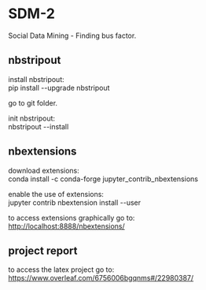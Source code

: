 # SDM-2
Social Data Mining - Finding bus factor.

## nbstripout
install nbstripout:    
pip install --upgrade nbstripout

go to git folder. 

init nbstripout:    
nbstripout --install

## nbextensions
download extensions:    
conda install -c conda-forge jupyter_contrib_nbextensions

enable the use of extensions:    
jupyter contrib nbextension install --user

to access extensions graphically go to:    
<http://localhost:8888/nbextensions/>


## project report
to access the latex project go to:
https://www.overleaf.com/6756006bgqnms#/22980387/

